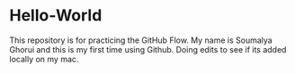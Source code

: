 # Hello-World
This repository is for practicing the GitHub Flow.
My name is Soumalya Ghorui and this is my first time using Github.
Doing edits to see if its added locally on my mac.
